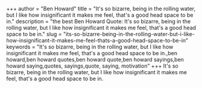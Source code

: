 +++
author = "Ben Howard"
title = "It's so bizarre, being in the rolling water, but I like how insignificant it makes me feel, that's a good head space to be in."
description = "the best Ben Howard Quote: It's so bizarre, being in the rolling water, but I like how insignificant it makes me feel, that's a good head space to be in."
slug = "its-so-bizarre-being-in-the-rolling-water-but-i-like-how-insignificant-it-makes-me-feel-thats-a-good-head-space-to-be-in"
keywords = "It's so bizarre, being in the rolling water, but I like how insignificant it makes me feel, that's a good head space to be in.,ben howard,ben howard quotes,ben howard quote,ben howard sayings,ben howard saying,quotes, sayings,quote, saying, motivation"
+++
It's so bizarre, being in the rolling water, but I like how insignificant it makes me feel, that's a good head space to be in.
